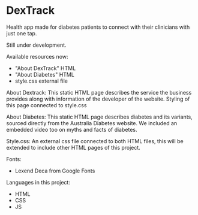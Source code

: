 # DexTrack

Health app made for diabetes patients to connect with their clinicians with just one tap.

Still under development.

Available resources now:
- "About DexTrack" HTML
- "About Diabetes" HTML
- style.css external file

About Dextrack:
  This static HTML page describes the service the business provides along with information of the developer of the website. Styling of this page connected to style.css
  
About Diabetes:
  This static HTML page describes diabetes and its variants, sourced directly from the Australia Diabetes website. We included an embedded video too on myths and facts of diabetes.
  
Style.css:
  An external css file connected to both HTML files, this will be extended to include other HTML pages of this project.
  
Fonts:
- Lexend Deca from Google Fonts

Languages in this project:
- HTML
- CSS
- JS













